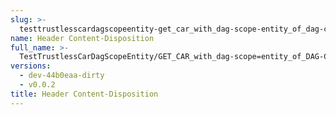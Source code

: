```yaml
---
slug: >-
  testtrustlesscardagscopeentity-get_car_with_dag-scope-entity_of_dag-cbor_with_links_(accept_header)-header_content-disposition
name: Header Content-Disposition
full_name: >-
  TestTrustlessCarDagScopeEntity/GET_CAR_with_dag-scope=entity_of_DAG-CBOR_with_Links_(Accept_Header)/Header_Content-Disposition
versions:
  - dev-44b0eaa-dirty
  - v0.0.2
title: Header Content-Disposition
---
```


